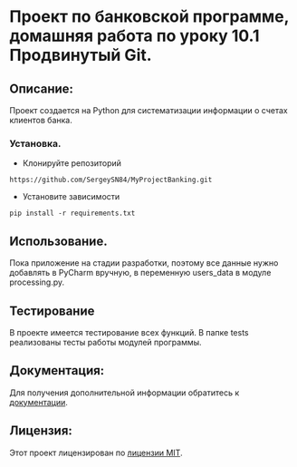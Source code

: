 # Проект по банковской программе, домашняя работа по уроку 10.1 Продвинутый Git.

## Описание:

Проект создается на Python для систематизации информации о счетах клиентов банка.
### Установка.

* Клонируйте репозиторий
```
https://github.com/SergeySN84/MyProjectBanking.git
```
* Установите зависимости
```
pip install -r requirements.txt
```
## Использование.

Пока приложение на стадии разработки, поэтому все данные нужно добавлять в PyCharm вручную, в переменную users_data в модуле processing.py.

## Тестирование

В проекте имеется тестирование всех функций. В папке tests реализованы тесты работы модулей программы.

## Документация:

Для получения дополнительной информации обратитесь к [документации](docs/README.md).

## Лицензия:

Этот проект лицензирован по [лицензии MIT](LICENSE).
